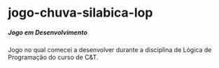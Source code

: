 # jogo-chuva-silabica-lop
##### Jogo em Desenvolvimento
Jogo no qual comecei a desenvolver durante a disciplina de Lógica de Programação do curso de C&amp;T.
